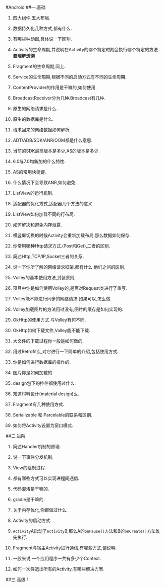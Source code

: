 #Android
##一.基础
1. 四大组件,五大布局.    

2. 数据持久化几种方式,都有什么.    

3. 有哪些种动画,具体说一下区别.    

4. Activity的生命周期,并说明在Activity的哪个特定时刻会执行哪个特定的方法.**要理解透彻**    

5. Fragment的生命周期,同上.    

6. Service的生命周期,根据不同的启动方式有不同的生命周期.    

7. ContentProvider的作用是干嘛的,如何使用.    

8. BroadcastReceiver分为几种.Broadcast有几种.    

9. 原生的网络请求是什么.    

10. 原生的数据库是什么.    

11. 请求回来的网络数据如何解析.    

12. ADT/ADB/SDK/ANR/OOM都是什么意思.    

13. 当前的SDK最高版本是多少,AS的版本是多少.    

14. 6.0与7.0均新加的什么特性.    

15. AS的常用快捷键.    

16. 什么情况下会导致ANR,如何避免.    

17. ListView的运行机制.    

18. 适配器的优化方式,适配器几个方法的意义.    

19. ListView如何加载不同的行布局.    

20. 如何解决和避免内存泄露.    

21. 横竖屏切换的时候Activity会重新加载布局,那么数据如何保存.    

22. 你常用哪种Http请求方式.(Post和Get),二者的区别.    

23. 简述Http,TCP/IP,Socket三者的关系.    

24. 说一下你所了解的网络请求框架,都有什么.他们之间的区别.    

25. Volley的基本使用方法,封装原则.    

26. 项目中你是如何使用Volley的,是否对Request类进行了重写.    

27. Volley能不能进行同步的网络请求,如果可以,怎么做.    

28. Volley加载图片的方法用过没有,图片的缓存是如何实现的.    

29. OkHttp的使用方式.与Volley有何不同.    

30. OkHttp如何下载文件,Volley能不能下载.    

31. 大文件的下载过程你一般是如何做的.    

32. 用过Retrofit么,对它进行一下简单的介绍,包括使用方式.    

33. 你是如何进行数据库的操作的.    

34. 图片你是如何加载的.    

35. design包下的控件都使用过什么.    

36. 知道材料设计(material design)么.    

37. Fragment有几种使用方式.    

38. Serializable 和 Parcelable的联系和区别.    

39. 如何将Activity设置为窗口模式.    

##二.进阶
1. 简述Handler机制的原理.    

2. 说一下事件分发机制.    

3. View的绘制过程.    

4. 都有哪些方式可以实现进程间通信.    

5. 代码混淆是干嘛的.    

6. gradle是干嘛的.    

7. 关于内存优化,你都做过什么.    

8. Activity的启动方式.    

9. `Activity`A启动了`Activity`B,那么A的`onPause()`方法和B的`onCreate()`方法谁先执行.    

10. Fragment与宿主Activity进行通信,有哪些方式,请说明.    

11. 一般来说,一个应用程序一共有多少个Context.    

12. 如何一次性退出所有的Activity,有哪些解决方案.    


##三.高级
1.


